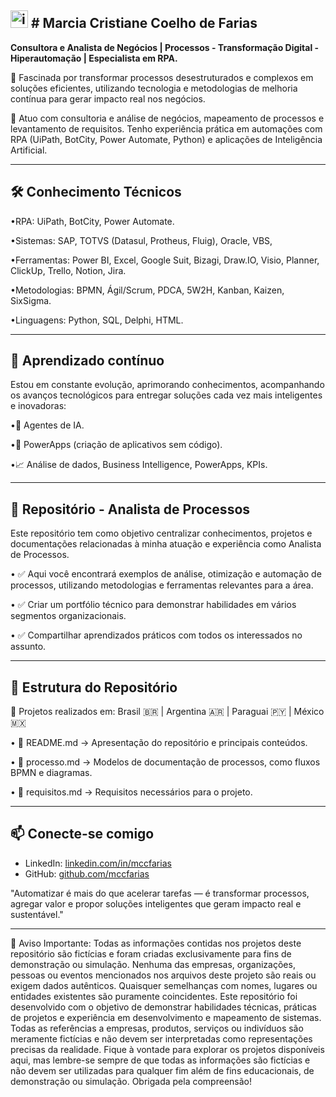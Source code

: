 <img width="28" height="28" alt="image" src="https://github.com/user-attachments/assets/43f49a98-3b5c-461e-9f94-c4291176ead2" /> # Marcia Cristiane Coelho de Farias
--
 **Consultora e Analista de Negócios | Processos - Transformação Digital - Hiperautomação | Especialista em RPA.**

🚀 Fascinada por transformar processos desestruturados e complexos em soluções eficientes, utilizando tecnologia e metodologias de melhoria contínua para gerar impacto real nos negócios.

🎯 Atuo com consultoria e análise de negócios, mapeamento de processos e levantamento de requisitos. Tenho experiência prática em automações com RPA (UiPath, BotCity, Power Automate, Python) e aplicações de Inteligência Artificial.

---
🛠 Conhecimento Técnicos
--
  •RPA: UiPath, BotCity, Power Automate.
  
  •Sistemas: SAP, TOTVS (Datasul, Protheus, Fluig), Oracle, VBS, 
  
  •Ferramentas: Power BI, Excel, Google Suit, Bizagi, Draw.IO, Visio, Planner, ClickUp, Trello, Notion, Jira.
  
  •Metodologias: BPMN, Ágil/Scrum, PDCA, 5W2H, Kanban, Kaizen, SixSigma.
  
  •Linguagens: Python, SQL, Delphi, HTML.

---
🧠 Aprendizado contínuo
--
Estou em constante evolução, aprimorando conhecimentos, acompanhando os avanços tecnológicos para entregar soluções cada vez mais inteligentes e inovadoras:

  •🤖 Agentes de IA.
  
  •📲 PowerApps (criação de aplicativos sem código).
  
  •📈 Análise de dados, Business Intelligence, PowerApps, KPIs.

---
📌 Repositório - Analista de Processos
--
Este repositório tem como objetivo centralizar conhecimentos, projetos e documentações relacionadas à minha atuação e experiência como Analista de Processos.

  •	✅ Aqui você encontrará exemplos de análise, otimização e automação de processos, utilizando metodologias e ferramentas relevantes para a área.

  •	✅ Criar um portfólio técnico para demonstrar habilidades em vários segmentos organizacionais.

  •	✅ Compartilhar aprendizados práticos com todos os interessados no assunto.

---
📂 Estrutura do Repositório
--
📍 Projetos realizados em: Brasil 🇧🇷 | Argentina 🇦🇷 | Paraguai 🇵🇾 | México 🇲🇽

  •	📄 README.md → Apresentação do repositório e principais conteúdos.
  
  •	📁 processo.md → Modelos de documentação de processos, como fluxos BPMN e diagramas.
  
  •	📁 requisitos.md → Requisitos necessários para o projeto.

---

📫 **Conecte-se comigo**
--
  - LinkedIn: [linkedin.com/in/mccfarias](https://www.linkedin.com/in/mccfarias/)
  - GitHub: [github.com/mccfarias](https://github.com/mccfarias)
  
"Automatizar é mais do que acelerar tarefas — é transformar processos, agregar valor e propor soluções inteligentes que geram impacto real e sustentável."


---
🚨 Aviso Importante: Todas as informações contidas nos projetos deste repositório são fictícias e foram criadas exclusivamente para fins de demonstração ou simulação. Nenhuma das empresas, organizações, pessoas ou eventos mencionados nos arquivos deste projeto são reais ou exigem dados autênticos. Quaisquer semelhanças com nomes, lugares ou entidades existentes são puramente coincidentes.
Este repositório foi desenvolvido com o objetivo de demonstrar habilidades técnicas, práticas de projetos e experiência em desenvolvimento e mapeamento de sistemas. Todas as referências a empresas, produtos, serviços ou indivíduos são meramente fictícias e não devem ser interpretadas como representações precisas da realidade.
Fique à vontade para explorar os projetos disponíveis aqui, mas lembre-se sempre de que todas as informações são fictícias e não devem ser utilizadas para qualquer fim além de fins educacionais, de demonstração ou simulação.
Obrigada pela compreensão!

